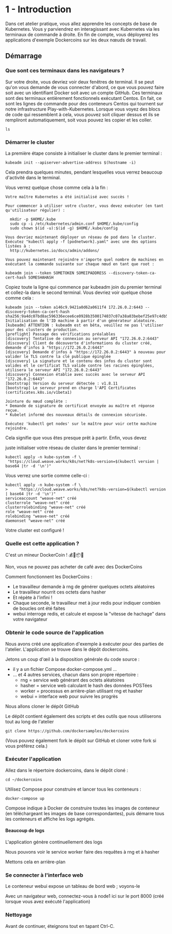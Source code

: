 # 1 - Introduction

Dans cet atelier pratique, vous allez apprendre les concepts de base de Kubernetes. Vous y parviendrez en interagissant avec Kubernetes via les terminaux de commande à droite. En fin de compte, vous déployerez les applications d'exemple Dockercoins sur les deux nœuds de travail.

## Démarrage

### Que sont ces terminaux dans les navigateurs ?

Sur votre droite, vous devriez voir deux fenêtres de terminal. Il se peut qu'on vous demande de vous connecter d'abord, ce que vous pouvez faire soit avec un identifiant Docker soit avec un compte GitHub. Ces terminaux sont des terminaux entièrement fonctionnels exécutant Centos. En fait, ce sont les lignes de commande pour des conteneurs Centos qui tournent sur notre infrastructure Play-with-Kubernetes. Lorsque vous voyez des blocs de code qui ressemblent à cela, vous pouvez soit cliquer dessus et ils se rempliront automatiquement, soit vous pouvez les copier et les coller.

```
ls
```

### Démarrer le cluster

La première étape consiste à initialiser le cluster dans le premier terminal :

```
kubeadm init --apiserver-advertise-address $(hostname -i)
```

Cela prendra quelques minutes, pendant lesquelles vous verrez beaucoup d'activité dans le terminal.

Vous verrez quelque chose comme cela à la fin :

```
Votre maître Kubernetes a été initialisé avec succès !

Pour commencer à utiliser votre cluster, vous devez exécuter (en tant qu'utilisateur régulier) :

  mkdir -p $HOME/.kube
  sudo cp -i /etc/kubernetes/admin.conf $HOME/.kube/config
  sudo chown $(id -u):$(id -g) $HOME/.kube/config

Vous devriez maintenant déployer un réseau de pod dans le cluster.
Exécutez "kubectl apply -f [podnetwork].yaml" avec une des options listées à :
  http://kubernetes.io/docs/admin/addons/

Vous pouvez maintenant rejoindre n'importe quel nombre de machines en exécutant la commande suivante sur chaque nœud en tant que root :

kubeadm join --token SOMETOKEN SOMEIPADDRESS --discovery-token-ca-cert-hash SOMESHAHASH
```

Copiez toute la ligne qui commence par kubeadm join du premier terminal et collez-la dans le second terminal. Vous devriez voir quelque chose comme cela :

```
kubeadm join --token a146c9.9421a0d62a0611f4 172.26.0.2:6443 --discovery-token-ca-cert-hash sha256:9a4dc07bd8ac596336ecee6ce0928b3500174037c07a38a03bebef25e97c4db5
Initialisation de l'ID machine à partir d'un générateur aléatoire.
[kubeadm] ATTENTION : kubeadm est en bêta, veuillez ne pas l'utiliser pour des clusters de production.
[preflight] Passage des vérifications préalables
[discovery] Tentative de connexion au serveur API "172.26.0.2:6443"
[discovery] Client de découverte d'informations du cluster créé, demande d'infos à "https://172.26.0.2:6443"
[discovery] Demande d'infos à "https://172.26.0.2:6443" à nouveau pour valider le TLS contre la clé publique épinglée
[discovery] La signature et le contenu des infos du cluster sont valides et le certificat TLS valide contre les racines épinglées, utilisera le serveur API "172.26.0.2:6443"
[discovery] Connexion établie avec succès avec le serveur API "172.26.0.2:6443"
[bootstrap] Version du serveur détectée : v1.8.11
[bootstrap] Le serveur prend en charge l'API Certificates (certificates.k8s.io/v1beta1)

Jointure du nœud complète :
* Demande de signature de certificat envoyée au maître et réponse reçue.
* Kubelet informé des nouveaux détails de connexion sécurisée.

Exécutez 'kubectl get nodes' sur le maître pour voir cette machine rejoindre.
```

Cela signifie que vous êtes presque prêt à partir. Enfin, vous devez

 juste initialiser votre réseau de cluster dans le premier terminal :

```
kubectl apply -n kube-system -f \
 "https://cloud.weave.works/k8s/net?k8s-version=$(kubectl version | base64 |tr -d '\n')"
```

Vous verrez une sortie comme celle-ci :

```
kubectl apply -n kube-system -f \
>     "https://cloud.weave.works/k8s/net?k8s-version=$(kubectl version | base64 |tr -d '\n')"
serviceaccount "weave-net" créé
clusterrole "weave-net" créé
clusterrolebinding "weave-net" créé
role "weave-net" créé
rolebinding "weave-net" créé
daemonset "weave-net" créé
```

Votre cluster est configuré !

### Quelle est cette application ?

C'est un mineur DockerCoin ! 💰🐳📦🚢

Non, vous ne pouvez pas acheter de café avec des DockerCoins

Comment fonctionnent les DockerCoins :

- Le travailleur demande à rng de générer quelques octets aléatoires
- Le travailleur nourrit ces octets dans hasher
- Et répète à l'infini !
- Chaque seconde, le travailleur met à jour redis pour indiquer combien de boucles ont été faites
- webui interroge redis, et calcule et expose la "vitesse de hachage" dans votre navigateur

### Obtenir le code source de l'application

Nous avons créé une application d'exemple à exécuter pour des parties de l'atelier. L'application se trouve dans le dépôt dockercoins.

Jetons un coup d'œil à la disposition générale du code source :

- il y a un fichier Compose docker-compose.yml …
- … et 4 autres services, chacun dans son propre répertoire :
  - rng = service web générant des octets aléatoires
  - hasher = service web calculant le hash des données POSTées
  - worker = processus en arrière-plan utilisant rng et hasher
  - webui = interface web pour suivre les progrès

Nous allons cloner le dépôt GitHub

Le dépôt contient également des scripts et des outils que nous utiliserons tout au long de l'atelier

```
git clone https://github.com/dockersamples/dockercoins
```

(Vous pouvez également fork le dépôt sur GitHub et cloner votre fork si vous préférez cela.)

### Exécuter l'application

Allez dans le répertoire dockercoins, dans le dépôt cloné :

```
cd ~/dockercoins
```

Utilisez Compose pour construire et lancer tous les conteneurs :

```
docker-compose up
```

Compose indique à Docker de construire toutes les images de conteneur (en téléchargeant les images de base correspondantes), puis démarre tous les conteneurs et affiche les logs agrégés.

#### Beaucoup de logs

L'application génère continuellement des logs

Nous pouvons voir le service worker faire des requêtes à rng et à hasher

Mettons cela en arrière-plan

### Se connecter à l'interface web

Le conteneur webui expose un tableau de bord web ; voyons-le

Avec un navigateur web, connectez-vous à node1 ici sur le port 8000 (créé lorsque vous avez exécuté l'application)

### Nettoyage

Avant de continuer, éteignons tout en tapant Ctrl-C.



